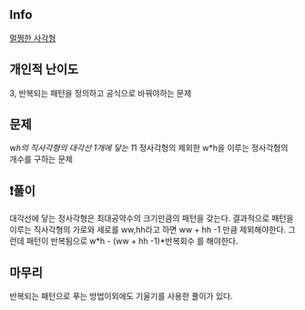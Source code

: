 ## Info
<a href="https://school.programmers.co.kr/learn/courses/30/lessons/62048" rel="nofollow">멀쩡한 사각형</a>

##  개인적 난이도
3, 반복되는 패턴을 정의하고 공식으로 바꿔야하는 문제

##  문제 
w*h의 직사각형의 대각선 1개에 닿는 1*1 정사각형의 제외한 w*h을 이루는 정사각형의 개수를 구하는 문제

## ❗풀이
대각선에 닿는 정사각형은 최대공약수의 크기만큼의 패턴을 갖는다.
결과적으로 패턴을 이루는 직사각형의 가로와 세로를 ww,hh라고 하면 ww + hh -1 만큼 제외해야한다. 그런데 패턴이 반복됨으로 w*h - (ww + hh -1)*반복회수 를 해야한다.


## 마무리
반복되는 패턴으로 푸는 방법이외에도 기울기를 사용한 풀이가 있다.